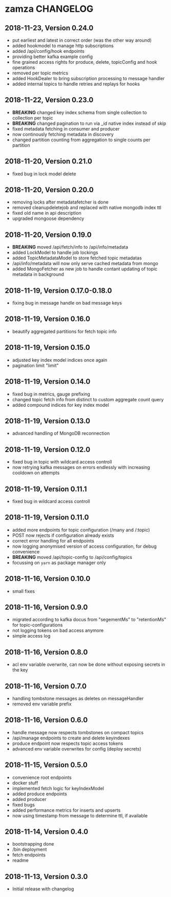 # zamza CHANGELOG

## 2018-11-23, Version 0.24.0

* put earliest and latest in correct order (was the other way around)
* added hookmodel to manage http subscriptions
* added /api/config/hook endpoints
* providing better kafka example config
* fine grained access rights for produce, delete, topicConfig and hook operations
* removed per topic metrics
* added HookDealer to bring subscription processing to message handler
* added internal topics to handle retries and replays for hooks


## 2018-11-22, Version 0.23.0

* **BREAKING** changed key index schema from single collection to collection per topic
* **BREAKING** changed pagination to run via _id native index instead of skip
* fixed metadata fetching in consumer and producer
* now continously fetching metadata in discovery
* changed partition counting from aggregation to single counts per partition 

## 2018-11-20, Version 0.21.0

* fixed bug in lock model delete

## 2018-11-20, Version 0.20.0

* removing locks after metadatafetcher is done
* removed cleanupdeletejob and replaced with native mongodb index ttl
* fixed old name in api description
* upgraded mongoose dependency

## 2018-11-20, Version 0.19.0

* **BREAKING** moved /api/fetch/info to /api/info/metadata
* added LockModel to handle job lockings
* added TopicMetadataModel to store fetched topic metadatas
* /api/info/metadata will now only serve cached metadata from mongo
* added MongoFetcher as new job to handle contant updating of topic metadata in background

## 2018-11-19, Version 0.17.0-0.18.0

* fixing bug in message handle on bad message keys

## 2018-11-19, Version 0.16.0

* beautify aggregated partitions for fetch topic info

## 2018-11-19, Version 0.15.0

* adjusted key index model indices once again
* pagination limit "limit"

## 2018-11-19, Version 0.14.0

* fixed bug in metrics, gauge prefixing
* changed topic fetch info from distinct to custom aggregate count query
* added compound indices for key index model

## 2018-11-19, Version 0.13.0

* advanced handling of MongoDB reconnection

## 2018-11-19, Version 0.12.0

* fixed bug in topic with wildcard access controll
* now retrying kafka messages on errors endlessly with increasing cooldown on attempts

## 2018-11-19, Version 0.11.1

* fixed bug in wildcard access controll

## 2018-11-19, Version 0.11.0

* added more endpoints for topic configuration (/many and /:topic)
* POST now rejects if configuration already exists
* correct error handling for all endpoints
* now logging anonymised version of access configuration, for debug convenience
* **BREAKING** moved /api/topic-config to /api/config/topics
* focussing on `yarn` as package manager only

## 2018-11-16, Version 0.10.0

* small fixes

## 2018-11-16, Version 0.9.0

* migrated according to kafka docus from "segementMs" to "retentionMs" for topic-configurations
* not logging tokens on bad access anymore
* simple access log

## 2018-11-16, Version 0.8.0

* acl env variable overwrite, can now be done without exposing secrets in the key

## 2018-11-16, Version 0.7.0

* handling tombstone messages as deletes on messageHandler
* removed env variable prefix

## 2018-11-16, Version 0.6.0

* handle message now respects tombstones on compact topics
* /api/manage endpoints to create and delete keyindexes
* produce endpoint now respects topic access tokens
* advanced env variable overwrites for config (deploy secrets)

## 2018-11-15, Version 0.5.0

* convenience root endpoints
* docker stuff
* implemented fetch logic for keyIndexModel
* added produce endpoints
* added producer
* fixed bugs
* added performance metrics for inserts and upserts
* now using timestamp from message to determine ttl, if available

## 2018-11-14, Version 0.4.0

* bootstrapping done
* /bin deployment
* fetch endpoints
* readme

## 2018-11-13, Version 0.3.0

* Initial release with changelog